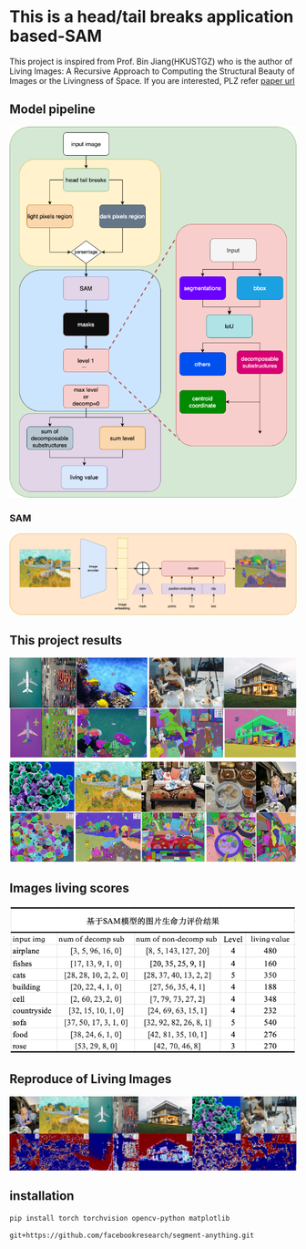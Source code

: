 # This is a head/tail breaks application based-SAM
This project is inspired from Prof. Bin Jiang(HKUSTGZ) 
who is the author of Living Images: A Recursive Approach to Computing the Structural Beauty of Images or the Livingness of Space. If you are interested, PLZ refer [paper url](https://arxiv.org/abs/2301.01814) 
## Model pipeline
![Model pipeline](./model_img/model.png)

### SAM
![segment anything model pipeline](./model_img/sam.png)

## This project results
![project results](./model_img/model%20results.png)
## Images living scores
![scores](./model_img/results%20excel.png)

## Reproduce of Living Images
![Living Images results](./model_img/living%20img%20results.png)

## installation
```
pip install torch torchvision opencv-python matplotlib
```

```angular2html
git+https://github.com/facebookresearch/segment-anything.git
```
